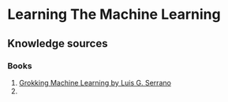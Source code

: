 Learning The Machine Learning
===

Knowledge sources
---

### Books

1. [Grokking Machine Learning by Luis G. Serrano](https://www.goodreads.com/book/show/53141537-grokking-machine-learning)
2. 

